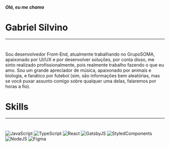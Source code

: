 ##### Olá, eu me chamo

# Gabriel Silvino

---
#
Sou desenvolvedor Front-End, atualmente trabalhando no GrupoSOMA, apaixonado por UI/UX e por desenvolver soluções, por conta disso, me sinto realizado profissionalmente, pois realmente trabalho fazendo o que eu amo.
Sou um grande apreciador de música, apaixonado por animais e biologia, e fanático por futebol (sim, são informações bem aleatórias, mas se você puxar assunto comigo sobre qualquer uma delas, falaremos por horas a fio).
#
#


# Skills

---
#
![JavaScript](https://img.shields.io/badge/JavaScript-323330?style=for-the-badge&logo=javascript&logoColor=F7DF1E) ![TypeScript](https://img.shields.io/badge/TypeScript-007ACC?style=for-the-badge&logo=typescript&logoColor=white) ![React](https://img.shields.io/badge/React-20232A?style=for-the-badge&logo=react&logoColor=61DAFB) ![GatsbyJS](https://img.shields.io/badge/Gatsby-663399?style=for-the-badge&logo=gatsby&logoColor=white) ![StyledComponents](https://img.shields.io/badge/styled--components-DB7093?style=for-the-badge&logo=styled-components&logoColor=white) ![NodeJS](https://img.shields.io/badge/Node.js-339933?style=for-the-badge&logo=nodedotjs&logoColor=white) ![Figma](https://img.shields.io/badge/Figma-F24E1E?style=for-the-badge&logo=figma&logoColor=white) 
